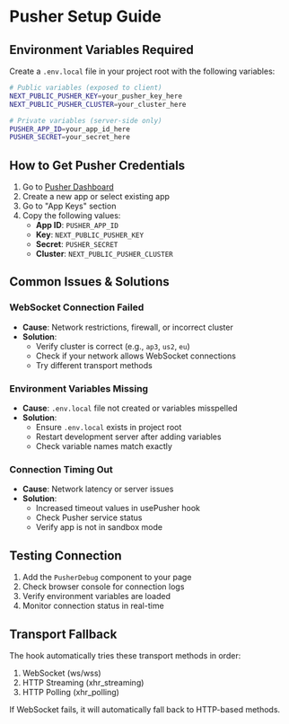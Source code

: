 # Pusher Setup Guide

## Environment Variables Required

Create a `.env.local` file in your project root with the following variables:

```bash
# Public variables (exposed to client)
NEXT_PUBLIC_PUSHER_KEY=your_pusher_key_here
NEXT_PUBLIC_PUSHER_CLUSTER=your_cluster_here

# Private variables (server-side only)
PUSHER_APP_ID=your_app_id_here
PUSHER_SECRET=your_secret_here
```

## How to Get Pusher Credentials

1. Go to [Pusher Dashboard](https://dashboard.pusher.com/)
2. Create a new app or select existing app
3. Go to "App Keys" section
4. Copy the following values:
   - **App ID**: `PUSHER_APP_ID`
   - **Key**: `NEXT_PUBLIC_PUSHER_KEY`
   - **Secret**: `PUSHER_SECRET`
   - **Cluster**: `NEXT_PUBLIC_PUSHER_CLUSTER`

## Common Issues & Solutions

### WebSocket Connection Failed
- **Cause**: Network restrictions, firewall, or incorrect cluster
- **Solution**: 
  - Verify cluster is correct (e.g., `ap3`, `us2`, `eu`)
  - Check if your network allows WebSocket connections
  - Try different transport methods

### Environment Variables Missing
- **Cause**: `.env.local` file not created or variables misspelled
- **Solution**:
  - Ensure `.env.local` exists in project root
  - Restart development server after adding variables
  - Check variable names match exactly

### Connection Timing Out
- **Cause**: Network latency or server issues
- **Solution**:
  - Increased timeout values in usePusher hook
  - Check Pusher service status
  - Verify app is not in sandbox mode

## Testing Connection

1. Add the `PusherDebug` component to your page
2. Check browser console for connection logs
3. Verify environment variables are loaded
4. Monitor connection status in real-time

## Transport Fallback

The hook automatically tries these transport methods in order:
1. WebSocket (ws/wss)
2. HTTP Streaming (xhr_streaming)
3. HTTP Polling (xhr_polling)

If WebSocket fails, it will automatically fall back to HTTP-based methods.
